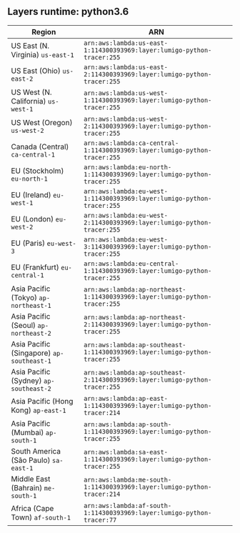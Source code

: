 Layers runtime: python3.6
----
| Region | ARN |
| --- | --- |
|US East (N. Virginia)  `us-east-1`|`arn:aws:lambda:us-east-1:114300393969:layer:lumigo-python-tracer:255`|
|US East (Ohio)  `us-east-2`|`arn:aws:lambda:us-east-2:114300393969:layer:lumigo-python-tracer:255`|
|US West (N. California)  `us-west-1`|`arn:aws:lambda:us-west-1:114300393969:layer:lumigo-python-tracer:255`|
|US West (Oregon)  `us-west-2`|`arn:aws:lambda:us-west-2:114300393969:layer:lumigo-python-tracer:255`|
|Canada (Central)  `ca-central-1`|`arn:aws:lambda:ca-central-1:114300393969:layer:lumigo-python-tracer:255`|
|EU (Stockholm)  `eu-north-1`|`arn:aws:lambda:eu-north-1:114300393969:layer:lumigo-python-tracer:255`|
|EU (Ireland)  `eu-west-1`|`arn:aws:lambda:eu-west-1:114300393969:layer:lumigo-python-tracer:255`|
|EU (London)  `eu-west-2`|`arn:aws:lambda:eu-west-2:114300393969:layer:lumigo-python-tracer:255`|
|EU (Paris)  `eu-west-3`|`arn:aws:lambda:eu-west-3:114300393969:layer:lumigo-python-tracer:255`|
|EU (Frankfurt)  `eu-central-1`|`arn:aws:lambda:eu-central-1:114300393969:layer:lumigo-python-tracer:255`|
|Asia Pacific (Tokyo)  `ap-northeast-1`|`arn:aws:lambda:ap-northeast-1:114300393969:layer:lumigo-python-tracer:255`|
|Asia Pacific (Seoul)  `ap-northeast-2`|`arn:aws:lambda:ap-northeast-2:114300393969:layer:lumigo-python-tracer:255`|
|Asia Pacific (Singapore)  `ap-southeast-1`|`arn:aws:lambda:ap-southeast-1:114300393969:layer:lumigo-python-tracer:255`|
|Asia Pacific (Sydney)  `ap-southeast-2`|`arn:aws:lambda:ap-southeast-2:114300393969:layer:lumigo-python-tracer:255`|
|Asia Pacific (Hong Kong)  `ap-east-1`|`arn:aws:lambda:ap-east-1:114300393969:layer:lumigo-python-tracer:214`|
|Asia Pacific (Mumbai)  `ap-south-1`|`arn:aws:lambda:ap-south-1:114300393969:layer:lumigo-python-tracer:255`|
|South America (São Paulo)  `sa-east-1`|`arn:aws:lambda:sa-east-1:114300393969:layer:lumigo-python-tracer:255`|
|Middle East (Bahrain)  `me-south-1`|`arn:aws:lambda:me-south-1:114300393969:layer:lumigo-python-tracer:214`|
|Africa (Cape Town)  `af-south-1`|`arn:aws:lambda:af-south-1:114300393969:layer:lumigo-python-tracer:77`|
